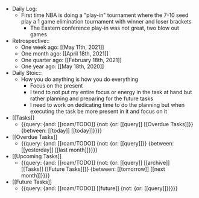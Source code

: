 - Daily Log:
    - First time NBA is doing a "play-in" tournament where the 7-10 seed play a 1 game elimination tournament with winner and loser brackets
        - The Eastern conference play-in was not great, two blow out games
- Retrospective::
    - One week ago: [[May 11th, 2021]]
    - One month ago: [[April 18th, 2021]]
    - One quarter ago: [[February 18th, 2021]]
    - One year ago: [[May 18th, 2020]]
- Daily Stoic::
    - How you do anything is how you do everything
        - Focus on the present
        - I tend to not put my entire focus or energy in the task at hand but rather planning and preparing for the future tasks
        - I need to work on dedicating time to do the planning but when executing the task be more present in it and focus on it
- [[Tasks]]
    - {{query: {and: [[roam/TODO]] {not: {or: [[query]] [[Overdue Tasks]]}} {between: [[today]] [[today]]}}}}
- [[Overdue Tasks]]
    - {{query: {and: [[roam/TODO]] {not: {or: [[query]]}} {between: [[yesterday]] [[last month]]}}}}
- [[Upcoming Tasks]]
    - {{query: {and: [[roam/TODO]] {not: {or: [[query]] [[archive]] [[Tasks]] [[Future Tasks]]}} {between: [[tomorrow]] [[next month]]}}}}
- [[Future Tasks]]
    - {{query: {and: [[roam/TODO]] [[future]] {not: {or: [[query]]}}}}}
